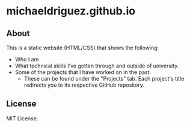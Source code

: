 # michaeldriguez.github.io

## About

This is a static website (HTML/CSS) that shows the following:

- Who I am
- What technical skills I've gotten through and outside of university.
- Some of the projects that I have worked on in the past.
  - These can be found under the "Projects" tab. Each project's 
  title redirects you to its respective GitHub repository.

## License

MIT License.

